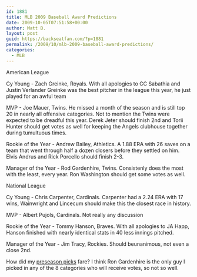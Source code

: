 ```yaml
---
id: 1881
title: MLB 2009 Baseball Award Predictions
date: 2009-10-05T07:51:58+00:00
author: Matt B.
layout: post
guid: https://backseatfan.com/?p=1881
permalink: /2009/10/mlb-2009-baseball-award-predictions/
categories:
  - MLB
---
```


<div class="entry">
  <p>
    American League
  </p>

  <p>
    Cy Young - Zach Greinke, Royals. With all apologies to CC Sabathia and Justin Verlander Greinke was the best pitcher in the league this year, he just played for an awful team
  </p>

  <p>
    MVP - Joe Mauer, Twins. He missed a month of the season and is still top 20 in nearly all offensive categories. Not to mention the Twins were expected to be dreadful this year. Derek Jeter should finish 2nd and Torii Hunter should get votes as well for keeping the Angels clubhouse together during tumultuous times.
  </p>

  <p>
    Rookie of the Year - Andrew Bailey, Athletics. A 1.88 ERA with 26 saves on a team that went through half a dozen closers before they settled on him. Elvis Andrus and Rick Porcello should finish 2-3.
  </p>

  <p>
    Manager of the Year - Rod Gardenhire, Twins. Consistenly does the most with the least, every year. Ron Washington should get some votes as well.
  </p>

  <p>
    National League
  </p>

  <p>
    Cy Young - Chris Carpenter, Cardinals. Carpenter had a 2.24 ERA with 17 wins, Wainwright and Lincecum should make this the closest race in history.
  </p>

  <p>
    MVP - Albert Pujols, Cardinals. Not really any discussion
  </p>

  <p>
    Rookie of the Year - Tommy Hanson, Braves. With all apologies to JA Happ, Hanson finished with nearly identical stats in 40 less innings pitched.
  </p>

  <p>
    Manager of the Year - Jim Tracy, Rockies. Should beunanimous, not even a close 2nd.
  </p>

  <p>
    How did my <a href="https://backseatfan.com/index.php/page/3/?s=awards">preseason picks</a> fare? I think Ron Gardenhire is the only guy I picked in any of the 8 categories who will receive votes, so not so well.
  </p>
</div>
